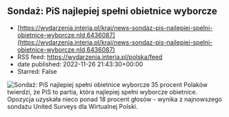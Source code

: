 ## Sondaż: PiS najlepiej spełni obietnice wyborcze
 - [https://wydarzenia.interia.pl/kraj/news-sondaz-pis-najlepiej-spelni-obietnice-wyborcze,nId,6436087](https://wydarzenia.interia.pl/kraj/news-sondaz-pis-najlepiej-spelni-obietnice-wyborcze,nId,6436087)
 - RSS feed: https://wydarzenia.interia.pl/polska/feed
 - date published: 2022-11-26 21:43:30+00:00
 - Starred: False

<p><a href="https://wydarzenia.interia.pl/kraj/news-sondaz-pis-najlepiej-spelni-obietnice-wyborcze,nId,6436087"><img align="left" alt="Sondaż: PiS najlepiej spełni obietnice wyborcze" src="https://i.iplsc.com/sondaz-pis-najlepiej-spelni-obietnice-wyborcze/000GEFXGVLE7SDIF-C321.jpg" /></a>35 procent Polaków twierdzi, że PiS to partia, która najlepiej spełni wyborcze obietnice. Opozycja uzyskała nieco ponad 18 procent głosów - wynika z najnowszego sondażu United Surveys dla Wirtualnej Polski.</p><br clear="all" />
